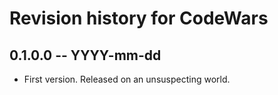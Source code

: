 # Revision history for CodeWars

## 0.1.0.0  -- YYYY-mm-dd

* First version. Released on an unsuspecting world.
